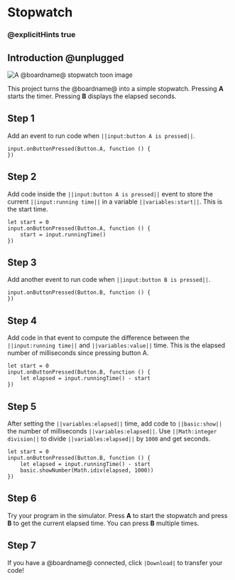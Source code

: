 # Stopwatch

### @explicitHints true

## Introduction @unplugged

![A @boardname@ stopwatch toon image](/static/mb/projects/stopwatch.png)

This project turns the @boardname@ into a simple stopwatch. Pressing **A** starts the timer. Pressing **B** displays the elapsed seconds.

## Step 1

Add an event to run code when ``||input:button A is pressed||``.

```spy
input.onButtonPressed(Button.A, function () {
})
```

## Step 2

Add code inside the ``||input:button A is pressed||`` event to store the current
``||input:running time||`` in a variable ``||variables:start||``. This is the start time.

```spy
let start = 0
input.onButtonPressed(Button.A, function () {
    start = input.runningTime()
})
```

## Step 3

Add another event to run code when ``||input:button B is pressed||``.

```spy
input.onButtonPressed(Button.B, function () {
})
```

## Step 4

Add code in that event to compute the difference between the ``||input:running time||`` 
and ``||variables:value||`` time. This is the elapsed number of milliseconds since
pressing button A.

```spy
let start = 0
input.onButtonPressed(Button.B, function () {
    let elapsed = input.runningTime() - start
})
```

## Step 5

After setting the ``||variables:elapsed||`` time, add code to ``||basic:show||`` the
number of milliseconds ``||variables:elapsed||``. Use ``||Math:integer division||`` to
divide ``||variables:elapsed||`` by ``1000`` and get seconds.

```spy
let start = 0
input.onButtonPressed(Button.B, function () {
    let elapsed = input.runningTime() - start
    basic.showNumber(Math.idiv(elapsed, 1000))
})
```

## Step 6

Try your program in the simulator. Press **A** to start the stopwatch and press **B** to get the
current elapsed time. You can press **B** multiple times.

## Step 7

If you have a @boardname@ connected, click ``|Download|`` to transfer your code!
